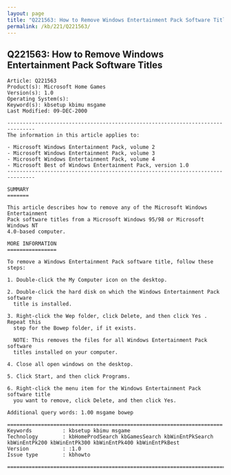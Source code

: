 ```yaml
---
layout: page
title: "Q221563: How to Remove Windows Entertainment Pack Software Titles"
permalink: /kb/221/Q221563/
---
```


## Q221563: How to Remove Windows Entertainment Pack Software Titles

	Article: Q221563
	Product(s): Microsoft Home Games
	Version(s): 1.0
	Operating System(s): 
	Keyword(s): kbsetup kbimu msgame
	Last Modified: 09-DEC-2000
	
	-------------------------------------------------------------------------------
	The information in this article applies to:
	
	- Microsoft Windows Entertainment Pack, volume 2 
	- Microsoft Windows Entertainment Pack, volume 3 
	- Microsoft Windows Entertainment Pack, volume 4 
	- Microsoft Best of Windows Entertainment Pack, version 1.0 
	-------------------------------------------------------------------------------
	
	SUMMARY
	=======
	
	This article describes how to remove any of the Microsoft Windows Entertainment
	Pack software titles from a Microsoft Windows 95/98 or Microsoft Windows NT
	4.0-based computer.
	
	MORE INFORMATION
	================
	
	To remove a Windows Entertainment Pack software title, follow these steps:
	
	1. Double-click the My Computer icon on the desktop.
	
	2. Double-click the hard disk on which the Windows Entertainment Pack software
	  title is installed.
	
	3. Right-click the Wep folder, click Delete, and then click Yes . Repeat this
	  step for the Bowep folder, if it exists.
	
	  NOTE: This removes the files for all Windows Entertainment Pack software
	  titles installed on your computer.
	
	4. Close all open windows on the desktop.
	
	5. Click Start, and then click Programs.
	
	6. Right-click the menu item for the Windows Entertainment Pack software title
	  you want to remove, click Delete, and then click Yes.
	
	Additional query words: 1.00 msgame bowep
	
	======================================================================
	Keywords          : kbsetup kbimu msgame 
	Technology        : kbHomeProdSearch kbGamesSearch kbWinEntPkSearch kbWinEntPk200 kbWinEntPk300 kbWinEntPk400 kbWinEntPkBest
	Version           : :1.0
	Issue type        : kbhowto
	
	=============================================================================
	
